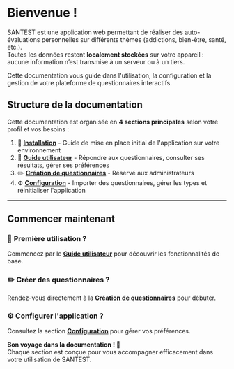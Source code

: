 # Bienvenue !

SANTEST est une application web permettant de réaliser des auto-évaluations personnelles sur différents thèmes (addictions, bien-être, santé, etc.).  
Toutes les données restent **localement stockées** sur votre appareil : aucune information n’est transmise à un serveur ou à un tiers.

Cette documentation vous guide dans l'utilisation, la configuration et la gestion de votre plateforme de questionnaires interactifs.

## Structure de la documentation

Cette documentation est organisée en **4 sections principales** selon votre profil et vos besoins :

1. 🚀 **[Installation](install.md)** - Guide de mise en place initial de l'application sur votre environnement
2. 👤 **[Guide utilisateur](utilisation/index.md)** - Répondre aux questionnaires, consulter ses résultats, gérer ses préférences
3. ✏️ **[Création de questionnaires](creation-questionnaires/index.md)** - Réservé aux administrateurs
4. ⚙️ **[Configuration](configuration/index.md)** - Importer des questionnaires, gérer les types et réinitialiser l'application

---

## Commencer maintenant

### 🚀 **Première utilisation ?**
Commencez par le **[Guide utilisateur](utilisation/index.md)** pour découvrir les fonctionnalités de base.

### ✏️ **Créer des questionnaires ?**
Rendez-vous directement à la **[Création de questionnaires](creation-questionnaires/index.md)** pour débuter.

### ⚙️ **Configurer l'application ?**
Consultez la section **[Configuration](configuration/index.md)** pour gérer vos préférences.

**Bon voyage dans la documentation ! 📖**  
Chaque section est conçue pour vous accompagner efficacement dans votre utilisation de SANTEST.
